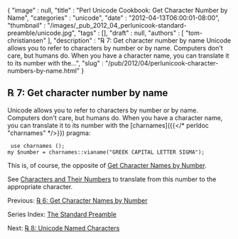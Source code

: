 {
   "image" : null,
   "title" : "Perl Unicode Cookbook: Get Character Number by Name",
   "categories" : "unicode",
   "date" : "2012-04-13T06:00:01-08:00",
   "thumbnail" : "/images/_pub_2012_04_perlunicook-standard-preamble/unicode.jpg",
   "tags" : [],
   "draft" : null,
   "authors" : [
      "tom-christiansen"
   ],
   "description" : "℞ 7: Get character number by name Unicode allows you to refer to characters by number or by name. Computers don't care, but humans do. When you have a character name, you can translate it to its number with the...",
   "slug" : "/pub/2012/04/perlunicook-character-numbers-by-name.html"
}



℞ 7: Get character number by name
---------------------------------

Unicode allows you to refer to characters by number or by name. Computers don't care, but humans do. When you have a character name, you can translate it to its number with the [charnames]({{</* perldoc "charnames" */>}}) pragma:

     use charnames ();
    my $number = charnames::vianame("GREEK CAPITAL LETTER SIGMA");

This is, of course, the opposite of [Get Character Names by Number](/pub/2012/04/perlunicook-character-names-by-number.html).

See [Characters and Their Numbers](/pub/2012/04/perlunicook-chars-and-their-nums.html) to translate from this number to the appropriate character.

Previous: [℞ 6: Get Character Names by Number](/pub/2012/04/perlunicook-character-names-by-number.html)

Series Index: [The Standard Preamble](/pub/2012/04/perlunicook-standard-preamble.html)

Next: [℞ 8: Unicode Named Characters](/pub/2012/04/perlunicook-unicode-named-characters.html)
